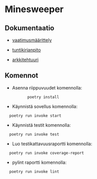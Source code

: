 # Minesweeper

## Dokumentaatio

- [vaatimusmäärittely](/dokumentaatio/vaatimusmaarittely.md)

- [tuntikirjanpito](/dokumentaatio/tuntikirjanpito.md)

- [arkkitehtuuri](/dokumentaatio/arkkitehtuuri.md)

## Komennot

- Asenna riippuvuudet komennolla: 

````          poetry install````

- Käynnistä sovellus komennolla:

````  poetry run invoke start````

- Käynnistä testit komennolla:

````  poetry run invoke test````

- Luo testikattavuusraportti komennolla:

````  poetry run invoke coverage-report````

- pylint raportti komennolla:

````  poetry run invoke lint````
